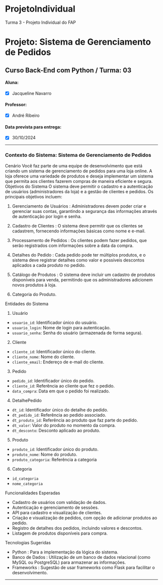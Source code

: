 # ProjetoIndividual
Turma 3 - Projeto Individual do FAP

# Projeto: Sistema de Gerenciamento de Pedidos

## Curso Back-End com Python / Turma: 03

#### Aluna:  

- [x] Jacqueline Navarro  

#### Professor:  

- [x] André Ribeiro

#### Data prevista para entrega:  

- [x] 30/10/2024 

---

### Contexto do Sistema: Sistema de Gerenciamento de Pedidos

Cenário
Você faz parte de uma equipe de desenvolvimento que está criando um sistema de
gerenciamento de pedidos para uma loja online. A loja oferece uma variedade de
produtos e deseja implementar um sistema que permita aos clientes fazerem
compras de maneira eficiente e segura.
Objetivos do Sistema
O sistema deve permitir o cadastro e a autenticação de usuários (administradores
da loja) e a gestão de clientes e pedidos. Os principais objetivos incluem:

1. Gerenciamento de Usuários : Administradores devem poder criar e gerenciar
suas contas, garantindo a segurança das informações através de autenticação por
login e senha.

2. Cadastro de Clientes : O sistema deve permitir que os clientes se cadastrem,
fornecendo informações básicas como nome e e-mail.

3. Processamento de Pedidos : Os clientes podem fazer pedidos, que serão
registrados com informações sobre a data da compra.

4. Detalhes do Pedido : Cada pedido pode ter múltiplos produtos, e o sistema deve
registrar detalhes como valor e possíveis descontos aplicados a cada produto no
pedido.

5. Catálogo de Produtos : O sistema deve incluir um cadastro de produtos
disponíveis para venda, permitindo que os administradores adicionem novos
produtos à loja.

6. Categoria do Produto.

Entidades do Sistema

1. Usuário
- `usuario_id`: Identificador único do usuário.
- `usuario_login`: Nome de login para autenticação.
- `usuario_senha`: Senha do usuário (armazenada de forma segura).

2. Cliente
- `cliente_id`: Identificador único do cliente.
- `cliente_nome`: Nome do cliente.
- `cliente_email`: Endereço de e-mail do cliente.

3. Pedido
- `pedido_id`: Identificador único do pedido.
- `cliente_id`: Referência ao cliente que fez o pedido.
- `data_compra`: Data em que o pedido foi realizado.

4. DetalhePedido
- `dt_id`: Identificador único do detalhe do pedido.
- `dt_pedido_id`: Referência ao pedido associado.
- `dt_produto_id`: Referência ao produto que faz parte do pedido.
- `dt_valor`: Valor do produto no momento da compra.
- `dt_desconto`: Desconto aplicado ao produto.

5. Produto
- `produto_id`: Identificador único do produto.
- `produto_nome`: Nome do produto.
- `produto_categoria`: Referência a categoria

6. Categoria
- `id_categoria`
- `nome_categoria`

Funcionalidades Esperadas

- Cadastro de usuários com validação de dados.
- Autenticação e gerenciamento de sessões.
- API para cadastro e visualização de clientes.
- Criação e visualização de pedidos, com opção de adicionar produtos ao pedido.
- Registro de detalhes dos pedidos, incluindo valores e descontos.
- Listagem de produtos disponíveis para compra.

Tecnologias Sugeridas

- Python : Para a implementação da lógica do sistema.
- Banco de Dados : Utilização de um banco de dados relacional (como MySQL ou
PostgreSQL) para armazenar as informações.
- Frameworks : Sugestão de usar frameworks como Flask para facilitar o
desenvolvimento.

---

